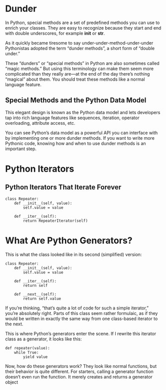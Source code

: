 # Dunder
In Python, special methods are a set of predefined methods you can use to enrich your classes. They are easy to recognize because they start and end with double underscores, for example __init__ or __str__.

As it quickly became tiresome to say under-under-method-under-under Pythonistas adopted the term “dunder methods”, a short form of “double under.”

These “dunders” or “special methods” in Python are also sometimes called “magic methods.” But using this terminology can make them seem more complicated than they really are—at the end of the day there’s nothing “magical” about them. You should treat these methods like a normal language feature.

## Special Methods and the Python Data Model
This elegant design is known as the Python data model and lets developers tap into rich language features like sequences, iteration, operator overloading, attribute access, etc.

You can see Python’s data model as a powerful API you can interface with by implementing one or more dunder methods. If you want to write more Pythonic code, knowing how and when to use dunder methods is an important step.



# Python Iterators


## Python Iterators That Iterate Forever

```
class Repeater:
    def __init__(self, value):
        self.value = value

    def __iter__(self):
        return RepeaterIterator(self)
```





# What Are Python Generators?
 

This is what the class looked like in its second (simplified) version:
```
class Repeater:
    def __init__(self, value):
        self.value = value

    def __iter__(self):
        return self

    def __next__(self):
        return self.value
```
If you’re thinking, “that’s quite a lot of code for such a simple iterator,” you’re absolutely right. Parts of this class seem rather formulaic, as if they would be written in exactly the same way from one class-based iterator to the next.

This is where Python’s generators enter the scene. If I rewrite this iterator class as a generator, it looks like this:
```
def repeater(value):
    while True:
        yield value
```


Now, how do these generators work? They look like normal functions, but their behavior is quite different. For starters, calling a generator function doesn’t even run the function. It merely creates and returns a generator object